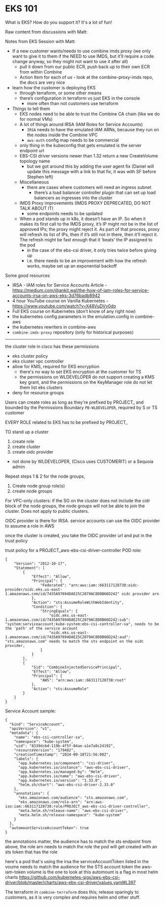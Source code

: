 # EKS 101

What is EKS? How do you support it? It's a lot of fun!

Raw content from discussions with Matt:



Notes from EKS Session with Matt:
- If a new customer wants/needs to use combine imds proxy (we only want to give it to them if the NEED to use IMDS, but it’ll require a code change anyway, so they might not want to use it after all)
  - pull it down from our public ECR, push back up to their own ECR from within Combine
  - Action Item for each of us - look at the combine-proxy-imds repo, the docs are very nice
- learn how the customer is deploying EKS
  - through terraform, or some other means
  - there’s configuration in terraform vs just EKS in the console
    - more often than not customers use terraform
- Things to tell them
  - EKS nodes need to be able to trust the Combine CA chain (like we do for normal VMs)
  - A lot of things around IRSA (IAM Roles for Service Accounts)
    - `IRSA` needs to have the emulated IAM ARNs, because they run on the nodes inside the Combine VPC
    - `aws-auth` config map needs to be commercial
  - only thing in the kubeconfig that gets emulated is the server endpoint url
  - EBS-CSI driver versions newer than 1.32 return a new CreateVolume topology name
    - but we got around this by adding the user agent fix (Daniel will update this message with a link to that fix, it was with SF before Stephen left)
  - Miscellaneous
    - there are cases where customers will need an ingress subnet
      - there’s a load balancer controller plugin that can set up load balancers as ingresses into the cluster
  - IMDS Proxy improvements (IMDS PROXY DEPRECATED, DO NOT TALK ABOUT IT)
    - some endpoints needs to be updated
  - When a pod stands up in k8s, it doesn’t have an IP. So when it makes its first call to the IMDS proxy, it’s IP might not be in the list of approved IPs; the proxy might reject it. As part of that process, proxy will refresh its list of IPs, then if it’s still not in there, then it’ll reject it. The refresh might be fast enough that it ‘beats’ the IP assigned to the pod
    - in the case of the ebs-csi driver, it only tries twice before giving up
    - i.e. there needs to be an improvement with how the refresh works, maybe set up an exponential backoff

Some good resources
- IRSA - IAM roles for Service Accounts Article - https://medium.com/@ankit.wal/the-how-of-iam-roles-for-service-accounts-irsa-on-aws-eks-3d76badb8942
- 4 hour YouTube course on Vanilla Kubernetes - https://www.youtube.com/watch?v=X48VuDVv0do
- Full EKS course on Kubernetes (don’t know of any right now)
- the kubernetes config parameters in the emulation.config in combine-aws
- the kubernetes rewriters in combine-aws
- `combine-imds-proxy` repository (only for historical purposes)


------
the cluster role in cisco has these permissions
- eks cluster policy
- eks cluster vpc controller
- allow for KMS, required for EKS encryption
  - there's no way to set EKS encryption at the customer for TS
  - the permissions on WLDEVELOPER do not support creating a KMS key grant, and the permissions on the KeyManager role do not let them list eks clusters
- deny for resource groups

Users can create roles as long as they're prefixed by PROJECT_ and bounded by the Permissions Boundary `PB-WLDEVELOPER`, required by S or TS customer

EVERY ROLE related to EKS has to be prefixed by PROJECT_

TO stand up a cluster
1. create role
2. create cluster
3. create oidc provider
  - not done by WLDEVELOPER, (Cisco uses CUSTOMERIT) or a Sequoia admin

Repeat steps 1 & 2 for the node groups,
1. Create node group role(s)
2. create node groups

For VPC-only clusters: if the SG on the cluster does not include the cidr block of the node groups, the node groups will not be able to join the cluster. Does not apply to public clusters.

OIDC provider is there for IRSA. service accounts can use the OIDC provider to assume a role in AWS

once the cluster is created, you take the OIDC provider url and put in the trust policy

trust policy for a PROJECT_aws-ebs-csi-driver-controller POD role:

```
{
    "Version": "2012-10-17",
    "Statement": [
        {
            "Effect": "Allow",
            "Principal": {
                "Federated": "arn:aws:iam::663117128738:oidc-provider/oidc.eks.us-east-1.amazonaws.com/id/7435A97694DAE25C2079AC8D8B66D242" oidc provider arn
            },
            "Action": "sts:AssumeRoleWithWebIdentity",
            "Condition": {
                "StringEquals": {
                    "oidc.eks.us-east-1.amazonaws.com/id/7435A97694DAE25C2079AC8D8B66D242:sub": "system:serviceaccount:kube-system:ebs-csi-controller-sa", needs to be the 'path' of the service account 
                    "oidc.eks.us-east-1.amazonaws.com/id/7435A97694DAE25C2079AC8D8B66D242:aud": "sts.amazonaws.com" needs to match the sts endpoint on the oidc provider, 
                }
            }
        },
        {
            "Sid": "CombineInjectedServicePrincipal",
            "Effect": "Allow",
            "Principal": {
                "AWS": "arn:aws:iam::663117128738:root"
            },
            "Action": "sts:AssumeRole"
        }
    ]
}
```

Service Account sample:
```
{
  "kind": "ServiceAccount",
  "apiVersion": "v1",
  "metadata": {
    "name": "ebs-csi-controller-sa",
    "namespace": "kube-system",
    "uid": "8339dcbd-119b-4f5f-84ae-a1e7a8c24192",
    "resourceVersion": "179402",
    "creationTimestamp": "2024-09-18T21:56:08Z",
    "labels": {
      "app.kubernetes.io/component": "csi-driver",
      "app.kubernetes.io/instance": "aws-ebs-csi-driver",
      "app.kubernetes.io/managed-by": "Helm",
      "app.kubernetes.io/name": "aws-ebs-csi-driver",
      "app.kubernetes.io/version": "1.33.0",
      "helm.sh/chart": "aws-ebs-csi-driver-2.33.0"
    },
    "annotations": {
      "eks.amazonaws.com/audience": "sts.amazonaws.com",
      "eks.amazonaws.com/role-arn": "arn:aws-iso:iam::663117128738:role/PROJECT_aws-ebs-csi-driver-controller",
      "meta.helm.sh/release-name": "aws-ebs-csi-driver",
      "meta.helm.sh/release-namespace": "kube-system"
    }
  },
  "automountServiceAccountToken": true
}
```

the annotations matter, the audience has to match the sts endpoint from above, the role arn needs to match the role
the pod will get created with an sts token that has the role

here's a pod that's using the irsa
 the serviceAccountToken listed in the voume needs to match the audience for the STS account token
 the aws-iam-token volume is the one to look at
 this automount is a flag in most helm charts https://github.com/kubernetes-sigs/aws-ebs-csi-driver/blob/master/charts/aws-ebs-csi-driver/values.yaml#L397

The terraform in `combine-terraform` does this; release sparingly to customers, as it is very complex and requires helm and other stuff.
